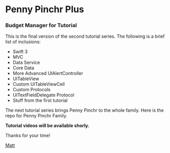 # Penny Pinchr Plus

### Budget Manager for Tutorial

This is the final version of the second tutorial series. The following is a brief list of inclusions:

* Swift 3
* MVC
* Data Service
* Core Data
* More Advanced UIAlertController
* UITableView
* Custom UITableViewCell
* Custom Protocols
* UITextFieldDelegate Protocol
* Stuff from the first tutorial

The next tutorial series brings Penny Pinchr to the whole family. Here is the repo for Penny Pinchr Family.

**Tutorial videos will be available shorly.**

Thanks for your time!

[Matt](http://gommmd.com)
